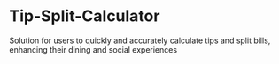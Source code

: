 # Tip-Split-Calculator
Solution for users to quickly and accurately calculate tips and split bills, enhancing their dining and social experiences
